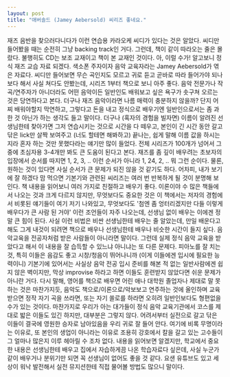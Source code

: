 ```yaml
---
layout: post
title: "애버솔드 (Jamey Aebersold) 씨리즈 좋네요."
---
```


재즈 음반을 찾으러다니다가 이런 연습용 카라오케 씨디가 있다는 것은 알았다. 씨디만 들어봤을 때는 순전히 그냥 backing track인 거다. 그런데, 책이 같이 따라오는 줄은 몰랐다. 불행히도 CD는 보조 교재이고 책이 본 교재인 것이다. 아, 이럴 수가! 알고보니 정식 재즈 교습 자료 되겠다. 색소폰 주자이자 음악 교육자라는 Jamey Aebersold가 엮은 자료다. 씨디만 들어보면 무슨 곡인지도 모르고 귀로 듣고 곧바로 따라 들어가야 되나보다 해서 사실 쳐다도 안봤는데, 시리즈 1부터 책으로 보니 아주 좋다. 음악 전문가나 작곡/연주자가 아니더라도 어떤 음악이든 일반인도 배워보고 싶은 욕구가 솟구쳐 오르는 것은 당연하다고 본다. 더구나 재즈 음악이라면 나름 매력이 충분하지 않을까? 단지 어찌 배워야할지 막연하고, 그렇다고 돈을 내고 정식으로 배우기엔 일반인으로서는 좀 과한 것 아닌가 하는 생각도 들고 말이다. 더구나 (혹자의 경험을 빌자면) 이름이 알려진 선생님한테 찾아가면 그저 연습시키는 것으로 시간을 다 떼우고, 본인이 긴 시간 동안 갈고 닦은 lick만 살짝 보여주고 (너도 할테면 해봐하고) 끝나는, 쉽게 말해 이름 값을 하시는지라 혼자 하는 것만 못했다라는 얘기만 많이 들었다. 전체 시리즈가 100개가 넘어서 그중에 초심자용 3-4개만 봐도 큰 도움이 된다고 본다. 재즈를 좀 깊이 배우려는 초보자의 입장에서 순서를 따지면 1, 2, 3, .. 이런 순서가 아니라 1, 24, 2, .. 뭐 그런 순이다. 물론, 원하는 것이 있다면 사실 순서가 큰 문제가 되진 않을 것 같기도 하다. 어차피, 내가 보기에 잘 하겠다 맘 먹으면 기본기와 관련된 씨리즈는 여러 번 반복하게 될 것이 분명해 보인다. 책 내용을 읽어보니 여러 가지로 친절하고 배우기 좋다. 이론이야 수 많은 책들에서 나오는 것과 크게 다르지 않지만, 무엇보다도 중요한 것은 이 책에서는 저자의 경험에서 비롯된 얘기들이 여기 저기 나와있고, 무엇보다도 '첨엔 좀 엉터리겠지만 다들 이렇게 배우다가 큰 사람 된 거야' 이런 조언들이 자주 나오는데, 선생님 없이 배우는 이에겐 정말 큰 힘이 된다. 사실 이런 비법은 비싼 선생님한테 배우는 줄 알았는데, 만일 배운다고 해도 그게 내것이 되려면 책으로 배우나 선생님한테 배우나 비슷한 시간이 들지 싶다. 음악교육을 전공자처럼 받은 사람들이 아니라면 말이다. 그런데 실제 정식 음악 교육을 받았다고 해서 이 내용을 잘 습득할 수 있느냐 아니냐는 또 다른 문제다. 피아노를 잘 치는 것, 특히 이들은 음감도 좋고 시창/청음이 뛰어나니까 (이게 이들에겐 입시에 필요한 능력이니) 기본기에 있어서는 사실상 음악 전공 입시 준비를 해본 적 없는 일반사람에겐 쉽지 않은 벽이지만, 막상 improvise 하라고 하면 이들도 훈련받지 않았다면 쉬운 문제가 아니란 거다. 다시 말해, 영어를 책으로 배우면 어린 애나 대학원 졸업자나 제대로 말 못하는 것은 마찬가지듯, 음악도 책으로/이론으로/악보보고 연주하는 것에 올인하며 교육 받으면 정작 자기 곡을 쓰라면, 또는 자기 쏠로를 하라면 오히려 일반인보다도 형편없을 수가 있는 것이다. 마찬가지로 우리가 아는 대가들이 정식 음악 교육기관에서 코스를 제대로 밟은 이들도 있긴 하지만, 대부분은 그렇지 않다. 어려서부터 실전으로 갈고 닦은 이들이 결국에 영원한 승자로 남아있음을 우리 귀로 잘 들어 안다. 여기에 비록 무명이라는 이유로, 또 본인의 생업이 아니라는 이유로 조용히 강호에서 칼을 갈고 있는 고수들이 그 얼마나 많은지 이루 헤아릴 수 조차 없다. 내용을 읽어보면 알겠지만, 학교에서 중요한 내용은 선생님한테 배우고 집에서 자습하게끔 나온 학습자료다 싶은데, 사실 누군가 같이 배우거나 분위기만 되면 꼭 선생님이 없어도 좋을 것 같다. 요샌 유튜브도 있고 세상이 워낙 발전해서 실전 뮤지션한테 직접 물어볼 방법도 많으니 말이다. 





